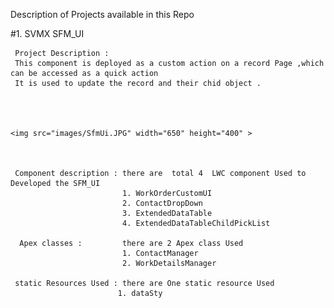 
Description of Projects  available in this Repo
 
#1. SVMX SFM_UI 
   
     Project Description : 
     This component is deployed as a custom action on a record Page ,which can be accessed as a quick action 
     It is used to update the record and their chid object .
     
   
   

    <img src="images/SfmUi.JPG" width="650" height="400" >
  
     
 
     Component description : there are  total 4  LWC component Used to Developed the SFM_UI
                             1. WorkOrderCustomUI
                             2. ContactDropDown
                             3. ExtendedDataTable
                             4. ExtendedDataTableChildPickList
                             
      Apex classes :         there are 2 Apex class Used 
                             1. ContactManager 
                             2. WorkDetailsManager
                             
     static Resources Used : there are One static resource Used 
                            1. dataSty
     
     
     
     
     


